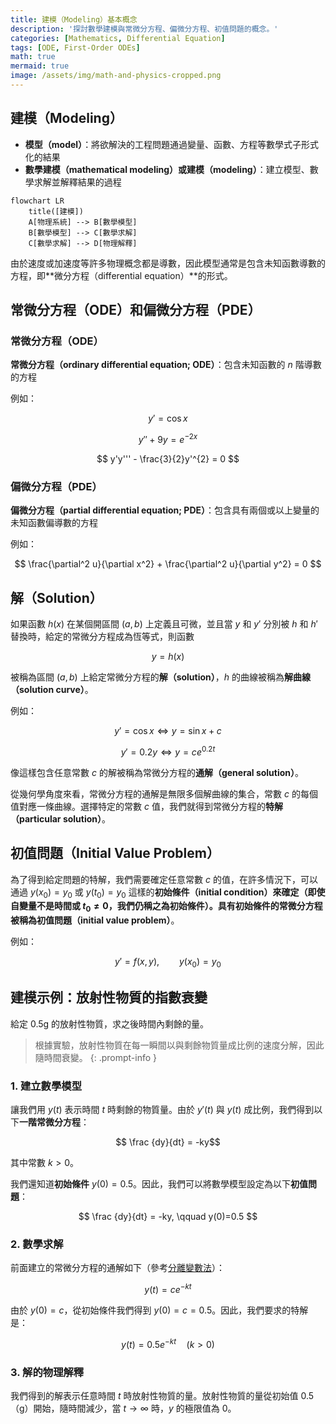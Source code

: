 ```yaml
---
title: 建模（Modeling）基本概念
description: '探討數學建模與常微分方程、偏微分方程、初值問題的概念。'
categories: [Mathematics, Differential Equation]
tags: [ODE, First-Order ODEs]
math: true
mermaid: true
image: /assets/img/math-and-physics-cropped.png
---
```

## 建模（Modeling）
- **模型（model）**：將欲解決的工程問題通過變量、函數、方程等數學式子形式化的結果
- **數學建模（mathematical modeling）**或**建模（modeling）**：建立模型、數學求解並解釋結果的過程

```mermaid
flowchart LR
	title([建模])
	A[物理系統] --> B[數學模型]
	B[數學模型] --> C[數學求解]
	C[數學求解] --> D[物理解釋]
```

由於速度或加速度等許多物理概念都是導數，因此模型通常是包含未知函數導數的方程，即**微分方程（differential equation）**的形式。

## 常微分方程（ODE）和偏微分方程（PDE）
### 常微分方程（ODE）
**常微分方程（ordinary differential equation; ODE）**：包含未知函數的 $n$ 階導數的方程

例如：

$$y' = \cos x$$

$$ y'' + 9y = e^{-2x} $$

$$ y'y''' - \frac{3}{2}y'^{2} = 0 $$


### 偏微分方程（PDE）
**偏微分方程（partial differential equation; PDE）**：包含具有兩個或以上變量的未知函數偏導數的方程

例如：

$$ \frac{\partial^2 u}{\partial x^2} + \frac{\partial^2 u}{\partial y^2} = 0 $$

## 解（Solution）
如果函數 $h(x)$ 在某個開區間 $(a, b)$ 上定義且可微，並且當 $y$ 和 $y'$ 分別被 $h$ 和 $h'$ 替換時，給定的常微分方程成為恆等式，則函數

$$ y = h(x) $$

被稱為區間 $(a, b)$ 上給定常微分方程的**解（solution）**，$h$ 的曲線被稱為**解曲線（solution curve）**。

例如：

$$ y'=\cos x \Leftrightarrow y=\sin x+c $$

$$ y'=0.2y \Leftrightarrow y=ce^{0.2t} $$

像這樣包含任意常數 $c$ 的解被稱為常微分方程的**通解（general solution）**。

從幾何學角度來看，常微分方程的通解是無限多個解曲線的集合，常數 $c$ 的每個值對應一條曲線。選擇特定的常數 $c$ 值，我們就得到常微分方程的**特解（particular solution）**。

## 初值問題（Initial Value Problem）
為了得到給定問題的特解，我們需要確定任意常數 $c$ 的值，在許多情況下，可以通過 $y(x_{0})=y_{0}$ 或 $y(t_{0})=y_{0}$ 這樣的**初始條件（initial condition）**來確定（即使自變量不是時間或 $t_{0}\neq0$，我們仍稱之為初始條件）。具有初始條件的常微分方程被稱為**初值問題（initial value problem）**。

例如：

$$ y'=f(x,y),\qquad y(x_{0})=y_{0} $$

## 建模示例：放射性物質的指數衰變
給定 0.5g 的放射性物質，求之後時間內剩餘的量。
> 根據實驗，放射性物質在每一瞬間以與剩餘物質量成比例的速度分解，因此隨時間衰變。
{: .prompt-info }

### 1. 建立數學模型
讓我們用 $y(t)$ 表示時間 $t$ 時剩餘的物質量。由於 $y'(t)$ 與 $y(t)$ 成比例，我們得到以下**一階常微分方程**：

$$ \frac {dy}{dt} = -ky$$ 

其中常數 $k>0$。

我們還知道**初始條件** $y(0)=0.5$。因此，我們可以將數學模型設定為以下**初值問題**：

$$ \frac {dy}{dt} = -ky, \qquad y(0)=0.5 $$

### 2. 數學求解
前面建立的常微分方程的通解如下（參考[分離變數法](/posts/Separation-of-Variables/#模型示例放射性碳定年法radiocarbon-dating)）：

$$ y(t)=ce^{-kt} $$

由於 $y(0)=c$，從初始條件我們得到 $y(0)=c=0.5$。因此，我們要求的特解是：

$$ y(t)=0.5e^{-kt} \quad(k>0)$$

### 3. 解的物理解釋
我們得到的解表示任意時間 $t$ 時放射性物質的量。放射性物質的量從初始值 0.5（g）開始，隨時間減少，當 $t \to \infty$ 時，$y$ 的極限值為 $0$。
